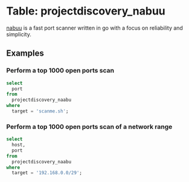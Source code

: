 # Table: projectdiscovery_nabuu

[nabuu](https://github.com/projectdiscovery/nabuu) is a fast port scanner written in go with a focus on reliability and simplicity.

## Examples

### Perform a top 1000 open ports scan

```sql
select
  port
from
  projectdiscovery_naabu
where
  target = 'scanme.sh';
```

### Perform a top 1000 open ports scan of a network range

```sql
select
  host,
  port
from
  projectdiscovery_naabu
where
  target = '192.168.0.0/29';
```
